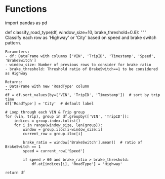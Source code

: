 # Functions



import pandas as pd

def classify_road_type(df, window_size=10, brake_threshold=0.6):
    """
    Classify each row as 'Highway' or 'City' based on speed and brake switch pattern.
    
    Parameters:
    - df: DataFrame with columns ['VIN', 'TripID', 'Timestamp', 'Speed', 'BrakeSwitch']
    - window_size: Number of previous rows to consider for brake ratio
    - brake_threshold: Threshold ratio of BrakeSwitch==1 to be considered as Highway
    
    Returns:
    - DataFrame with new 'RoadType' column
    """
    df = df.sort_values(by=['VIN', 'TripID', 'Timestamp'])  # sort by trip time
    df['RoadType'] = 'City'  # default label
    
    # Loop through each VIN & Trip group
    for (vin, trip), group in df.groupby(['VIN', 'TripID']):
        indices = group.index.tolist()
        for i in range(window_size, len(group)):
            window = group.iloc[i-window_size:i]
            current_row = group.iloc[i]
            
            brake_ratio = window['BrakeSwitch'].mean()  # ratio of BrakeSwitch == 1
            speed = current_row['Speed']
            
            if speed > 60 and brake_ratio > brake_threshold:
                df.at[indices[i], 'RoadType'] = 'Highway'
    
    return df
